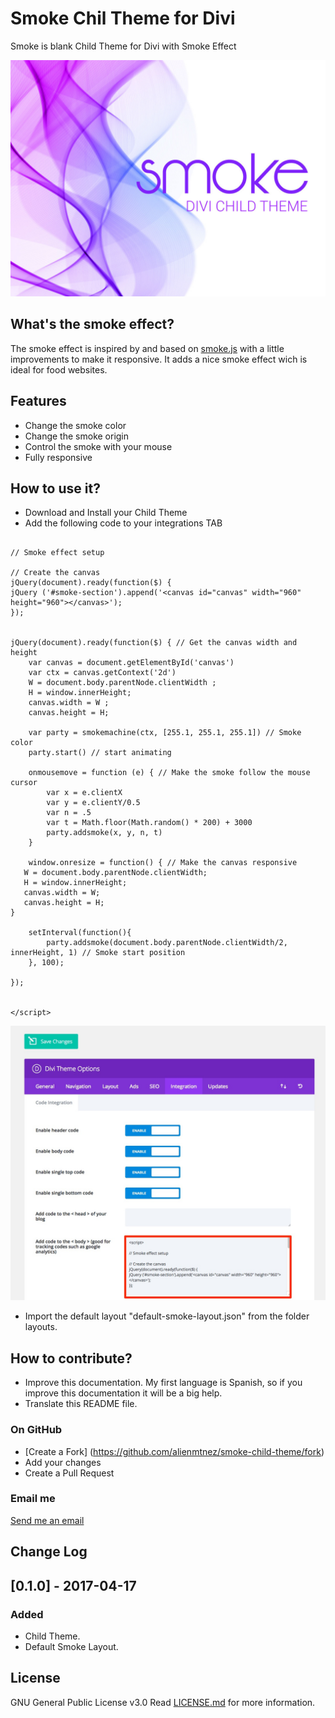 # Smoke Chil Theme for Divi
Smoke is blank Child Theme for Divi with Smoke Effect


![](./smoke/screenshot.jpg)

## What's the smoke effect?
The smoke effect is inspired by and based on [smoke.js](https://github.com/bijection/smoke.js) with a little improvements to make it responsive. It adds a nice smoke effect wich is ideal for food websites.


## Features 

* Change the smoke color
* Change the smoke origin
* Control the smoke with your mouse
* Fully responsive

## How to use it?
* Download and Install your Child Theme
* Add the following code to your integrations TAB

```<script>

// Smoke effect setup

// Create the canvas
jQuery(document).ready(function($) {
jQuery ('#smoke-section').append('<canvas id="canvas" width="960" height="960"></canvas>');
});


jQuery(document).ready(function($) { // Get the canvas width and height
	var canvas = document.getElementById('canvas')
	var ctx = canvas.getContext('2d')
	W = document.body.parentNode.clientWidth ;
	H = window.innerHeight;
	canvas.width = W ;
	canvas.height = H;

	var party = smokemachine(ctx, [255.1, 255.1, 255.1]) // Smoke color
	party.start() // start animating

	onmousemove = function (e) { // Make the smoke follow the mouse cursor
		var x = e.clientX
		var y = e.clientY/0.5
		var n = .5
		var t = Math.floor(Math.random() * 200) + 3000
		party.addsmoke(x, y, n, t)
	}

	window.onresize = function() { // Make the canvas responsive
   W = document.body.parentNode.clientWidth;
   H = window.innerHeight;
   canvas.width = W;
   canvas.height = H;
}

	setInterval(function(){
		party.addsmoke(document.body.parentNode.clientWidth/2, innerHeight, 1) // Smoke start position
	}, 100);

});


</script>
```
![](./assets/include-scripts.jpg)

* Import the default layout "default-smoke-layout.json" from the folder layouts.

## How to contribute?

* Improve this documentation. My first language is Spanish, so if you improve this documentation it will be a big help.
* Translate this README file.
 
### On GitHub

- [Create a Fork] (https://github.com/alienmtnez/smoke-child-theme/fork)
- Add your changes
- Create a Pull Request

### Email me

[Send me an email](mailto:alien.mtnez@gmail.com)

## Change Log


## [0.1.0] - 2017-04-17

### Added
- Child Theme.
- Default Smoke Layout.

## License
GNU General Public License v3.0 Read [LICENSE.md](https://github.com/alienmtnez/smoke-child-theme/blob/master/LICENSE) for more information.
